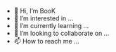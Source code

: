 - 👋 Hi, I’m BooK
- 👀 I’m interested in ...
- 🌱 I’m currently learning ...
- 💞️ I’m looking to collaborate on ...
- 📫 How to reach me ...

<!---
ChanachaiP/ChanachaiP is a ✨ special ✨ repository because its `README.md` (this file) appears on your GitHub profile.
You can click the Preview link to take a look at your changes.
--->
